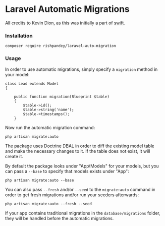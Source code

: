 # Laravel Automatic Migrations

All credits to Kevin Dion, as this was initially a part of [swift](https://github.com/redbastie/swift).

### Installation

    composer require rishpandey/laravel-auto-migration

### Usage

In order to use automatic migrations, simply specify a `migration` method in your model:

    class Lead extends Model
    {

        public function migration(Blueprint $table)
        {
            $table->id();
            $table->string('name');
            $table->timestamps();
        }

Now run the automatic migration command:

    php artisan migrate:auto

The package uses Doctrine DBAL in order to diff the existing model table and make the necessary changes to it. If the table does not exist, it will create it.

By default the package looks under "App\Models" for your models, but you can pass a `--base` to specify that models exists under "App":

    php artisan migrate:auto --base

You can also pass `--fresh` and/or `--seed` to the `migrate:auto` command in order to get fresh migrations and/or run your seeders afterwards:

    php artisan migrate:auto --fresh --seed

If your app contains traditional migrations in the `database/migrations` folder, they will be handled before the automatic migrations.
